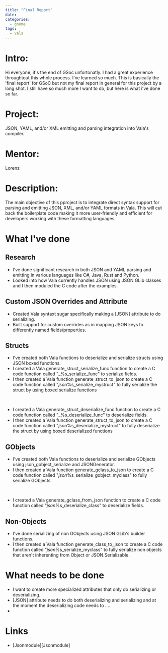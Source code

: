 ```yaml
---
title: "Final Report"
date: 
categories:
  - gnome
tags:
  - Vala
---
```


# Intro:
Hi everyone, it's the end of GSoc unfortonatly. I had a great experience throughtout this whole process. I've learned so much. 
This is basically the 'final report' for GSoC but not my final report in general for this project by a long shot. 
I still have so much more I want to do, but here is what i've done so far.

# Project:
JSON, YAML, and/or XML emitting and parsing integration into Vala's compiler.

# Mentor:
Lorenz

# Description:
 The main objective of this pproject is to integrate direct syntax support for parsing and emitting JSON, XML, and/or YAML formats in Vala. 
 This will cut back the boilerplate code making it more user-friendly and efficient for developers working with these formatting languages. 

# What I've done
## Research
* I've done significant research in both JSON and YAML parsing and emitting in various languages like C#, Java, Rust and Python.
* Looked into how Vala currently handles JSON using JSON GLib classes and I then moduled the C code after the examples.

## Custom JSON Overrides and Attribute
* Created Vala syntaxt sugar specifically making a [JSON] attribute to do serializing.
* Built support for custom overrides as in mapping JSON keys to differently named fields/properties.

## Structs
* I've created both Vala functions to deserialize and serialize structs using JSON boxed functions.
* I created a Vala generate_struct_serialize_func function to create a C code function called "_%s_serialize_func" to serialize fields.
* I then created a Vala function generate_struct_to_json to create a C code function called "_json_%s_serialize_mystruct" to fully serialize the struct by using boxed serialize functions
<br>

* I created a Vala generate_struct_deserialize_func function to create a C code function called "_%s_deserialize_func" to deserialize fields.
* I then created a Vala function generate_struct_to_json to create a C code function called "_json_%s_deserialize_mystruct" to fully deserialize the struct by using boxed deserialized functions

## GObjects
* I've created both Vala functions to deserialize and serialize GObjects using json_gobject_serialize and JSONGenerator.
* I then created a Vala function generate_gclass_to_json to create a C code function called "_json_%s_serialize_gobject_myclass" to fully serialize GObjects.
<br>

* I created a Vala generate_gclass_from_json function to create a C code function called "_json_%s_deserialize_class" to deserialize fields.

## Non-Objects
* I've done serializing of non GObjects using JSON GLib's builder functions.
* I then created a Vala function generate_class_to_json to create a C code function called "_json_%s_serialize_myclass" to fully serialize non objects that aren't
inherenting from Object or JSON.Serializable.


# What needs to be done
* I want to create more specialized attributes that only do serializing or deserializing. 
* [JSON] attribute needs to do both deserializing and serializing and at the moment the deserializing code needs to ....
* 

# Links
* [Jsonmodule][Jsonmodule]

